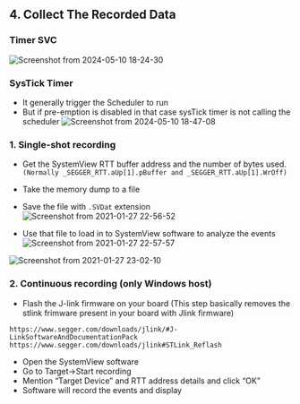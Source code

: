 
## 4. Collect The Recorded Data

### Timer SVC
![Screenshot from 2024-05-10 18-24-30](https://github.com/PranabNandy/FreeRTOS/assets/34576104/54656574-fa32-4c75-a4dc-b1cc3c49e342)

### SysTick Timer
- It generally trigger the Scheduler to run
- But if pre-emption is disabled in that case sysTick timer is not calling the scheduler
 ![Screenshot from 2024-05-10 18-47-08](https://github.com/PranabNandy/FreeRTOS/assets/34576104/cce2aad8-c250-4d49-8265-0d8d9eb276a7)


### 1. Single-shot recording
- Get the SystemView RTT buffer address and the number of bytes used. `(Normally _SEGGER_RTT.aUp[1].pBuffer and _SEGGER_RTT.aUp[1].WrOff)`
- Take the memory dump to a file
- Save the file with `.SVDat` extension
![Screenshot from 2021-01-27 22-56-52](https://user-images.githubusercontent.com/32474027/106900756-4054de80-673a-11eb-981a-d74d103bbb10.png)

- Use that file to load in to SystemView software to analyze the events
![Screenshot from 2021-01-27 22-57-57](https://user-images.githubusercontent.com/32474027/106900781-4b0f7380-673a-11eb-85f0-c091810d6e62.png)

![Screenshot from 2021-01-27 23-02-10](https://user-images.githubusercontent.com/32474027/106900831-58c4f900-673a-11eb-88be-001c3f350b48.png)

### 2. Continuous recording (only Windows host)
- Flash the J-link firmware on your board (This step basically removes the stlink frimware present in your board with Jlink firmware)
```
https://www.segger.com/downloads/jlink/#J-LinkSoftwareAndDocumentationPack
https://www.segger.com/downloads/jlink#STLink_Reflash
```
- Open the SystemView software
- Go to Target->Start recording
- Mention “Target Device” and RTT address details and click “OK”
- Software will record the events and display

